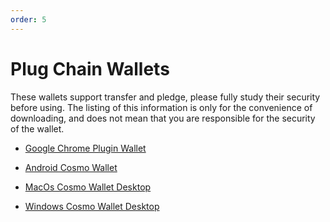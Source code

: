 ```yaml
---
order: 5
---
```


# Plug Chain  Wallets

These wallets support transfer and pledge, please fully study their security before using. The listing of this information is only for the convenience of downloading, and does not mean that you are responsible for the security of the wallet.

- [Google Chrome Plugin Wallet](https://chrome.google.com/webstore/detail/cosmo-wallet/gmnejkiadidopmfgjfcdbmdhlgfbhajn)

- [Android Cosmo Wallet](https://cosmo-wallet.oss-accelerate.aliyuncs.com/app-release.apk)

- [MacOs Cosmo Wallet Desktop](https://cosmo-wallet-desktop.oss-ap-southeast-1.aliyuncs.com/wallet-desktop.dmg)

- [Windows Cosmo Wallet Desktop](https://cosmo-wallet-desktop.oss-ap-southeast-1.aliyuncs.com/wallet-desktop.exe)
